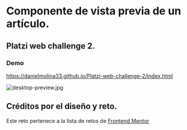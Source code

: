 # Componente de vista previa de un artículo.
## Platzi web challenge 2.

### Demo
https://danielmolina33.github.io/Platzi-web-challenge-2/index.html

![desktop-preview.jpg](./design/desktop-preview.jpg)

## Créditos por el diseño y reto.

Este reto pertenece a la lista de retos de [Frontend Mentor](https://www.frontendmentor.io)


